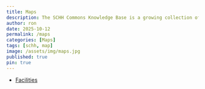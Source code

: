 ```yaml
---
title: Maps
description: The SCHH Commons Knowledge Base is a growing collection of resources about life in Sun City Hilton Head, accessible through the Notebook LM AI tool.
author: ron
date: 2025-10-12
permalink: /maps
categories: [Maps]
tags: [schh, map]
image: /assets/img/maps.jpg
published: true
pin: true
---
```


- [Facilities](/maps/facilities)